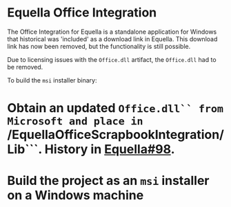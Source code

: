 # Equella Office Integration

The Office Integration for Equella is a standalone application for Windows that historical was 'included' as a download link in Equella.  This download link has now been removed, but the functionality is still possible.  

Due to licensing issues with the ```Office.dll``` artifact, the ```Office.dll``` had to be removed.  

To build the ```msi``` installer binary:
# Obtain an updated ```Office.dll`` from Microsoft and place in ```/EquellaOfficeScrapbookIntegration/Lib```.  History in [Equella#98](https://github.com/equella/Equella/issues/98).
# Build the project as an ```msi``` installer on a Windows machine
